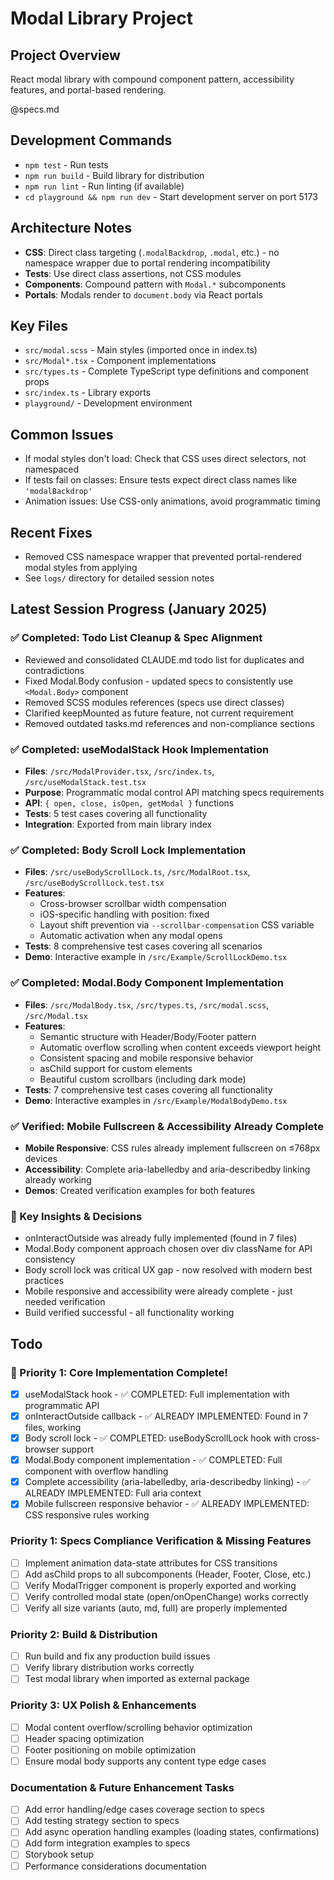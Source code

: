 # Modal Library Project

## Project Overview
React modal library with compound component pattern, accessibility features, and portal-based rendering.

@specs.md

## Development Commands
- `npm test` - Run tests
- `npm run build` - Build library for distribution
- `npm run lint` - Run linting (if available)
- `cd playground && npm run dev` - Start development server on port 5173

## Architecture Notes
- **CSS**: Direct class targeting (`.modalBackdrop`, `.modal`, etc.) - no namespace wrapper due to portal rendering incompatibility
- **Tests**: Use direct class assertions, not CSS modules
- **Components**: Compound pattern with `Modal.*` subcomponents
- **Portals**: Modals render to `document.body` via React portals

## Key Files
- `src/modal.scss` - Main styles (imported once in index.ts)
- `src/Modal*.tsx` - Component implementations
- `src/types.ts` - Complete TypeScript type definitions and component props
- `src/index.ts` - Library exports
- `playground/` - Development environment

## Common Issues
- If modal styles don't load: Check that CSS uses direct selectors, not namespaced
- If tests fail on classes: Ensure tests expect direct class names like `'modalBackdrop'`
- Animation issues: Use CSS-only animations, avoid programmatic timing

## Recent Fixes
- Removed CSS namespace wrapper that prevented portal-rendered modal styles from applying
- See `logs/` directory for detailed session notes

## Latest Session Progress (January 2025)

### ✅ Completed: Todo List Cleanup & Spec Alignment
- Reviewed and consolidated CLAUDE.md todo list for duplicates and contradictions
- Fixed Modal.Body confusion - updated specs to consistently use `<Modal.Body>` component
- Removed SCSS modules references (specs use direct classes)
- Clarified keepMounted as future feature, not current requirement
- Removed outdated tasks.md references and non-compliance sections

### ✅ Completed: useModalStack Hook Implementation
- **Files**: `/src/ModalProvider.tsx`, `/src/index.ts`, `/src/useModalStack.test.tsx`
- **Purpose**: Programmatic modal control API matching specs requirements
- **API**: `{ open, close, isOpen, getModal }` functions
- **Tests**: 5 test cases covering all functionality
- **Integration**: Exported from main library index

### ✅ Completed: Body Scroll Lock Implementation
- **Files**: `/src/useBodyScrollLock.ts`, `/src/ModalRoot.tsx`, `/src/useBodyScrollLock.test.tsx`
- **Features**:
  - Cross-browser scrollbar width compensation
  - iOS-specific handling with position: fixed
  - Layout shift prevention via `--scrollbar-compensation` CSS variable
  - Automatic activation when any modal opens
- **Tests**: 8 comprehensive test cases covering all scenarios
- **Demo**: Interactive example in `/src/Example/ScrollLockDemo.tsx`

### ✅ Completed: Modal.Body Component Implementation
- **Files**: `/src/ModalBody.tsx`, `/src/types.ts`, `/src/modal.scss`, `/src/Modal.tsx`
- **Features**:
  - Semantic structure with Header/Body/Footer pattern
  - Automatic overflow scrolling when content exceeds viewport height
  - Consistent spacing and mobile responsive behavior
  - asChild support for custom elements
  - Beautiful custom scrollbars (including dark mode)
- **Tests**: 7 comprehensive test cases covering all functionality
- **Demo**: Interactive examples in `/src/Example/ModalBodyDemo.tsx`

### ✅ Verified: Mobile Fullscreen & Accessibility Already Complete
- **Mobile Responsive**: CSS rules already implement fullscreen on ≤768px devices
- **Accessibility**: Complete aria-labelledby and aria-describedby linking already working
- **Demos**: Created verification examples for both features

### 🎯 Key Insights & Decisions
- onInteractOutside was already fully implemented (found in 7 files)
- Modal.Body component approach chosen over div className for API consistency
- Body scroll lock was critical UX gap - now resolved with modern best practices
- Mobile responsive and accessibility were already complete - just needed verification
- Build verified successful - all functionality working

## Todo

### 🎉 Priority 1: Core Implementation Complete!
- [x] useModalStack hook - ✅ COMPLETED: Full implementation with programmatic API
- [x] onInteractOutside callback - ✅ ALREADY IMPLEMENTED: Found in 7 files, working
- [x] Body scroll lock - ✅ COMPLETED: useBodyScrollLock hook with cross-browser support
- [x] Modal.Body component implementation - ✅ COMPLETED: Full component with overflow handling
- [x] Complete accessibility (aria-labelledby, aria-describedby linking) - ✅ ALREADY IMPLEMENTED: Full aria context
- [x] Mobile fullscreen responsive behavior - ✅ ALREADY IMPLEMENTED: CSS responsive rules working

### Priority 1: Specs Compliance Verification & Missing Features
- [ ] Implement animation data-state attributes for CSS transitions
- [ ] Add asChild props to all subcomponents (Header, Footer, Close, etc.)
- [ ] Verify ModalTrigger component is properly exported and working
- [ ] Verify controlled modal state (open/onOpenChange) works correctly
- [ ] Verify all size variants (auto, md, full) are properly implemented

### Priority 2: Build & Distribution
- [ ] Run build and fix any production build issues
- [ ] Verify library distribution works correctly
- [ ] Test modal library when imported as external package

### Priority 3: UX Polish & Enhancements
- [ ] Modal content overflow/scrolling behavior optimization
- [ ] Header spacing optimization
- [ ] Footer positioning on mobile optimization
- [ ] Ensure modal body supports any content type edge cases

### Documentation & Future Enhancement Tasks
- [ ] Add error handling/edge cases coverage section to specs
- [ ] Add testing strategy section to specs
- [ ] Add async operation handling examples (loading states, confirmations)
- [ ] Add form integration examples to specs
- [ ] Storybook setup
- [ ] Performance considerations documentation